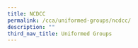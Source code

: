 ```yaml
---
title: NCDCC
permalink: /cca/uniformed-groups/ncdcc/
description: ""
third_nav_title: Uniformed Groups
---
```

